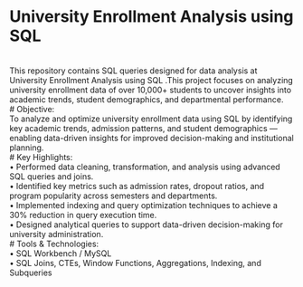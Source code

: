 # University Enrollment Analysis using SQL
<br>
This repository contains SQL queries designed for data analysis at University Enrollment Analysis using SQL .This project focuses on analyzing university enrollment data of over 10,000+ students to uncover insights into academic trends, student demographics, and departmental performance.
<br>
# Objective:
<br>
To analyze and optimize university enrollment data using SQL by identifying key academic trends, admission patterns, and student demographics — enabling data-driven insights for improved decision-making and institutional planning.
<br>
# Key Highlights:
<br>
•	Performed data cleaning, transformation, and analysis using advanced SQL queries and joins.
<br>
•	Identified key metrics such as admission rates, dropout ratios, and program popularity across semesters and departments.
<br>
•	Implemented indexing and query optimization techniques to achieve a 30% reduction in query execution time.
<br>
•	Designed analytical queries to support data-driven decision-making for university administration.
<br>
# Tools & Technologies:
<br>
•	SQL Workbench / MySQL
<br>
•	SQL Joins, CTEs, Window Functions, Aggregations, Indexing, and Subqueries

